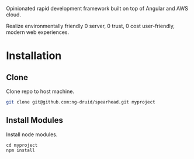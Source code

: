 Opinionated rapid development framework built on top of Angular and AWS cloud.

Realize environmentally friendly 0 server, 0 trust, 0 cost user-friendly, modern web experiences.

# Installation

## Clone

Clone repo to host machine.

```bash
git clone git@github.com:ng-druid/spearhead.git myproject
```

## Install Modules

Install node modules.

```
cd myproject
npm install
```
